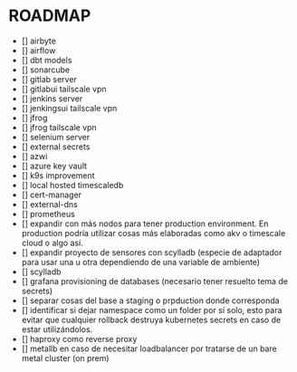 # ROADMAP
- [] airbyte
- [] airflow
- [] dbt models
- [] sonarcube
- [] gitlab server
- [] gitlabui tailscale vpn
- [] jenkins server
- [] jenkingsui tailscale vpn
- [] jfrog
- [] jfrog tailscale vpn
- [] selenium server
- [] external secrets
- [] azwi
- [] azure key vault
- [] k9s improvement
- [] local hosted timescaledb
- [] cert-manager
- [] external-dns
- [] prometheus
- [] expandir con más nodos para tener production environment. En production podría utilizar cosas más elaboradas como akv o timescale cloud o algo así.
- [] expandir proyecto de sensores con scylladb (especie de adaptador para usar una u otra dependiendo de una variable de ambiente)
- [] scylladb
- [] grafana provisioning de databases (necesario tener resuelto tema de secrets)
- [] separar cosas del base a staging o prpduction donde corresponda
- [] identificar si dejar namespace como un folder por sí solo, esto para evitar que cualquier rollback destruya kubernetes secrets en caso de estar utilizándolos.
- [] haproxy como reverse proxy
- [] metallb en caso de necesitar loadbalancer por tratarse de un bare metal cluster (on prem)

